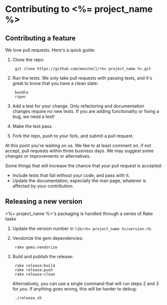 # Contributing to <%= project_name %>

## Contributing a feature

We love pull requests. Here's a quick guide:

1. Clone the repo:

        git clone https://github.com/maschall/<%= project_name %>.git

2. Run the tests. We only take pull requests with passing tests, and it's great
   to know that you have a clean slate:

        bundle
        rspec

3. Add a test for your change. Only refactoring and documentation changes
   require no new tests. If you are adding functionality or fixing a bug, we
   need a test!

4. Make the test pass.

5. Fork the repo, push to your fork, and submit a pull request.

At this point you're waiting on us. We like to at least comment on, if not
accept, pull requests within three business days. We may suggest some changes or
improvements or alternatives.

Some things that will increase the chance that your pull request is accepted:

* Include tests that fail without your code, and pass with it.
* Update the documentation, especially the man page, whatever is affected by
  your contribution.

## Releasing a new version

<%= project_name %>'s packaging is handled through a series of Rake tasks

1. Update the version number in `lib/<%= project_name %>/version.rb`.

2. Vendorize the gem dependencies:

        rake gems:vendorize

3. Build and publish the release:

        rake release:build
        rake release:push
        rake release:clean

    Alternatively, you can use a single command that will run steps 2 and 3 for
    you. If anything goes wrong, this will be harder to debug:

        ./release.sh

